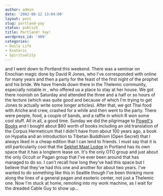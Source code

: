```yaml
---
author: admin
date: '2002-08-12 13:04:00'
layout: post
slug: portland-yay
status: publish
title: Portland! Yay!
wordpress_id: '909'
categories:
- Daily Life
- Esoteric
- Spirituality
---
```


and I went down to Portland this weekend. There was a seminar on
Enochian magic done by David R Jones, who I've corresponded with online
for many years and then a party for the feast of the first night of the
prophet and his bride. We have friends down there in the Thelemic
community, especially notable in , who offered us a place to stay at her
house. We got there noonish on Saturday and attended the three and a
half or so hours of the lecture (which was quite good and because of
which I'm trying to get Jones to actually write some longer articles).
After that, we got Thai food with Ariche and crew, crashed for a while
and then went to the party. There were people, food, a couple of bands,
and a raffle in which R won some cool stuff. All in all, a good time.
Sunday we did the pilgrimage to [Powell's Books](http://www.powells.com)
and I bought about $80 worth of books including an old translation of
the Corpus Hermeticum that I didn't have from about 100 years ago, a
book on Hypatia and an introduction to Tibetan Buddhism (Open Secret)
that I always liked in a cheap edition that I can lend to friends. I
must say that it is still particularily cool that the [Sekhet Maat
Lodge](http://www.sekhetmaat.com/) in Portland has its own space that it
has a longterm lease on. It's the only OTO group and just about the only
Occult or Pagan group that I've ever been around that has managed to do
so. I can't recall how long they've had this space but I believe that
they've had this one and another for about two years. I've wanted to do
something like this in Seattle though I've been thinking more along the
lines of a general pagan and esoteric center, not just a Thelemic one.
Now I'm stuck at home, remoting into my work machine, as I wait for the
dreaded Cable Guy to show up...
